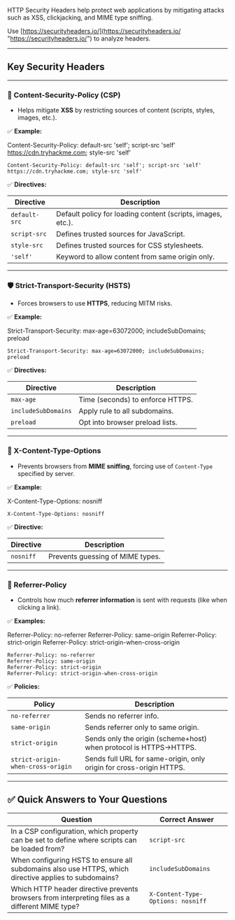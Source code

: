 
HTTP Security Headers help protect web applications by mitigating attacks such as XSS, clickjacking, and MIME type sniffing.

Use [https://securityheaders.io/](https://securityheaders.io/ "https://securityheaders.io/") to analyze headers.

---
## Key Security Headers

---

### 🔐 Content-Security-Policy (CSP)

- Helps mitigate **XSS** by restricting sources of content (scripts, styles, images, etc.).

✅ **Example:**

Content-Security-Policy: default-src 'self'; script-src 'self' https://cdn.tryhackme.com; style-src 'self'

```
Content-Security-Policy: default-src 'self'; script-src 'self' https://cdn.tryhackme.com; style-src 'self'
```

✅ **Directives:**

|Directive|Description|
|---|---|
|`default-src`|Default policy for loading content (scripts, images, etc.).|
|`script-src`|Defines trusted sources for JavaScript.|
|`style-src`|Defines trusted sources for CSS stylesheets.|
|`'self'`|Keyword to allow content from same origin only.|

---

### 🛡 Strict-Transport-Security (HSTS)

- Forces browsers to use **HTTPS**, reducing MITM risks.

✅ **Example:**

Strict-Transport-Security: max-age=63072000; includeSubDomains; preload

```
Strict-Transport-Security: max-age=63072000; includeSubDomains; preload
```

✅ **Directives:**

|Directive|Description|
|---|---|
|`max-age`|Time (seconds) to enforce HTTPS.|
|`includeSubDomains`|Apply rule to all subdomains.|
|`preload`|Opt into browser preload lists.|

---

### 🧯 X-Content-Type-Options

- Prevents browsers from **MIME sniffing**, forcing use of `Content-Type` specified by server.

✅ **Example:**

X-Content-Type-Options: nosniff

```
X-Content-Type-Options: nosniff
```

✅ **Directive:**

|Directive|Description|
|---|---|
|`nosniff`|Prevents guessing of MIME types.|

---
### 🔗 Referrer-Policy

- Controls how much **referrer information** is sent with requests (like when clicking a link).

✅ **Examples:**

Referrer-Policy: no-referrer
Referrer-Policy: same-origin
Referrer-Policy: strict-origin
Referrer-Policy: strict-origin-when-cross-origin

```
Referrer-Policy: no-referrer
Referrer-Policy: same-origin
Referrer-Policy: strict-origin
Referrer-Policy: strict-origin-when-cross-origin
```

✅ **Policies:**

|Policy|Description|
|---|---|
|`no-referrer`|Sends no referrer info.|
|`same-origin`|Sends referrer only to same origin.|
|`strict-origin`|Sends only the origin (scheme+host) when protocol is HTTPS→HTTPS.|
|`strict-origin-when-cross-origin`|Sends full URL for same-origin, only origin for cross-origin HTTPS.|

---

## ✅ Quick Answers to Your Questions

|Question|Correct Answer|
|---|---|
|In a CSP configuration, which property can be set to define where scripts can be loaded from?|`script-src`|
|When configuring HSTS to ensure all subdomains also use HTTPS, which directive applies to subdomains?|`includeSubDomains`|
|Which HTTP header directive prevents browsers from interpreting files as a different MIME type?|`X-Content-Type-Options: nosniff`|